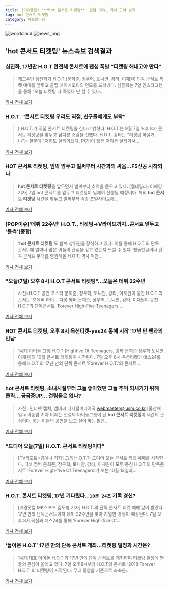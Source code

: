 ```yaml
---
title: (이슈클립) '**hot 콘서트 티켓팅**' 관련 이슈, 기사 모아 보기
tag: hot 콘서트 티켓팅
category: 이슈클리핑
---
```

![wordcloud](https://s3.ap-northeast-2.amazonaws.com/lyrics101-wordcloud/2018-09-07-1536315583.png)
![news_img](https://user-images.githubusercontent.com/42597476/44507050-1206f400-a6e4-11e8-8d98-7ffbfebb353f.png)
## **'**hot 콘서트 티켓팅**'** 뉴스속보 검색결과
### 심진화, 17년만 H.O.T 완전체 콘서트에 팬심 폭발 “티켓팅 해내고야 만다”

>개그우먼 심진화가 H.O.T.(문희준, 장우혁, 토니안, 강타, 이재원) 단독 콘서트 티켓 예매를 앞두고 클럽 에이치오티의 면모를 드러냈다. 심진화는 7일 인스타그램을 통해 “오늘 티켓팅 다 죽었다 난 할 수 있다...

<a href="http://star.mk.co.kr/new/view.php?mc=ST&year=2018&no=565359" target="_blank">기사 전체 보기</a>

### H.O.T. “콘서트 티켓팅 우리도 직접, 친구들에게도 부탁”

>[ H.O.T.가 직접 콘서트 티켓팅을 한다고 밝혔다. H.O.T.는 9월 7일 오후 8시 콘서트 티켓팅을 앞두고 남다른 소감을 전했다. H.O.T. 강타는 "티켓팅 하실거냐"는 질문에 "저희도 달려가겠다. PC방이 됐든 어디든 달려가서...

<a href="http://www.newsen.com/news_view.php?uid=201809071803482410" target="_blank">기사 전체 보기</a>

### HOT 콘서트 티켓팅, 임박 앞두고 벌써부터 시간과의 싸움...F5신공 시작되나

>**hot 콘서트 티켓팅**을 앞두면서 벌써부터 추억을 돋우고 있다. [웹데일리=이혜영 기자] 7일 hot 콘서트를 앞두고 티켓팅이 일제히 진행될 예정이다. 특히 **hot 콘서트 티켓팅** 시간을 앞두고 벌써부터 각종 포털사이트에...

<a href="http://www.webdaily.co.kr/view.php?ud=2018090718404552062d12411ff9_7" target="_blank">기사 전체 보기</a>

### [POP이슈]'데뷔 22주년' H.O.T., 티켓팅→V라이브까지..콘서트 앞두고 '들썩'(종합)

>'**hot 콘서트 티켓팅**'도 함께 상위권을 장식하고 있다. 이를 통해 H.O.T.의 단독 콘서트에 얼마나 많은 이들이 관심을 갖고 있는지 느낄 수 있다. 팬들만큼이나 단독 콘서트 무대를 염원해온 H.O.T. 역시 벅찬...

<a href="http://biz.heraldcorp.com/view.php?ud=201809071423222774103_1" target="_blank">기사 전체 보기</a>

### "오늘(7일) 오후 8시 H.O.T 콘서트 티켓팅"…오늘은 데뷔 22주년

>사진=H.O.T 공연 포스터 문희준, 장우혁, 토니안, 강타, 이재원이 뭉친 H.O.T.의 콘서트 '포에버 하이... 다섯 멤버 문희준, 장우혁, 토니안, 강타, 이재원이 뭉친 H.O.T의 단독콘서트 'Forever High-Five Teenagers...

<a href="http://view.asiae.co.kr/news/view.htm?idxno=2018090717574341547" target="_blank">기사 전체 보기</a>

### HOT 콘서트 티켓팅, 오후 8시 옥션티켓-yes24 통해 시작 ‘17년 만 팬과의 만남’

>1세대 아이돌 그룹 H.O.T.(Highfive Of Teenagers, 강타 문희준 장우혁 토니안 이재원)의 10월 콘서트 티켓팅이 시작된다. 7일 오후 8시 옥션티켓과 예스24를 통해 H.O.T.의 17년 만의 단독 콘서트 'Forever H.O.T.'의 콘서트...

<a href="http://news.mtn.co.kr/newscenter/news_viewer.mtn?gidx=2018090710155835734" target="_blank">기사 전체 보기</a>

### **hot 콘서트 티켓팅**, 소녀시절부터 그들 좋아했던 그들 추억 되새기기 위해 클릭... 궁금증UP... 걸림돌은 없나?

>사진 : 인터넷 캡쳐, 엠비씨 디지털미디어국 webmaster@iusm.co.kr [울산매일 = 이동엽 기자 이제는 전설의 아이돌그룹이 된 **hot 콘서트 티켓팅**이 세간의 관심이다. 이는 이들의 공연을 보고 싶어 하는 많은...

<a href="http://www.iusm.co.kr/news/articleView.html?idxno=815759" target="_blank">기사 전체 보기</a>

### “드디어 오늘(7일) H.O.T. 콘서트 티켓팅이다”

>[TV리포트=김예나 기자] 그룹 H.O.T.가 드디어 오늘 콘서트 티켓 예매를 시작한다. 다섯 멤버 문희준, 장우혁, 토니안, 강타, 이재원이 모두 뭉친 H.O.T.의 단독콘서트 ‘Forever High-five Of Teenagers’가 오는 10월 13일과...

<a href="http://www.tvreport.co.kr/?c=news&m=newsview&idx=1078649" target="_blank">기사 전체 보기</a>

### H.O.T. 콘서트 티켓팅, 17년 기다렸다…`10분 24초` 기록 경신?

>[매경닷컴 MK스포츠 김도형 기자] H.O.T.의 단독 콘서트 티켓 예매 날이 밝았다. 17년 만의 단독콘서트이자 데뷔 22주년을 맞아 치열한 경쟁이 예상된다. 7일 오후 8시 옥션과 예스24를 통해 ‘Forever High-five Of...

<a href="http://sports.mk.co.kr/view.php?year=2018&no=564876" target="_blank">기사 전체 보기</a>

### ‘돌아온 H.O.T’ 17년 만의 단독 콘서트 개최…티켓팅 일정과 시간은?

>1세대 대표 아이돌 H.O.T.가 17년 만에 단독 콘서트를 개최하며 티켓팅 일정에 팬들의 관심이 쏠리고 있다. 7일 오후8시부터 H.O.T의 콘서트 ‘2018 Forever H.O.T’ 의 티켓팅이 시작된다. 무대 중앙을 기준으로 좌측은...

<a href="http://www.kookje.co.kr/news2011/asp/newsbody.asp?code=0500&key=20180907.99099002820" target="_blank">기사 전체 보기</a>


